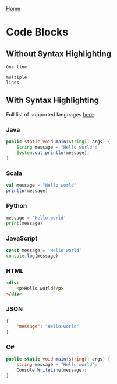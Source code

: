 [Home](./index.md)

# Code Blocks

## Without Syntax Highlighting

`One line`

```
multiple
lines
```

## With Syntax Highlighting

Full list of supported languages [here](https://www.rubycoloredglasses.com/2013/04/languages-supported-by-github-flavored-markdown/).

### Java

```java
public static void main(String[] args) {
    String message = "Hello world";
    System.out.println(message);
}
```

### Scala

```scala
val message = "Hello world"
println(message)
```

### Python

```python
message = 'Hello world'
print(message)
```

### JavaScript

```javascript
const message = 'Hello world'
console.log(message)
```

### HTML

```html
<div>
    <p>Hello world</p>
</div>
```

### JSON

```json
{
    "message": "Hello world"
}
```

### C#

```csharp
public static void main(string[] args) {
    string message = "Hello world";
    Console.WriteLine(message);
}
```